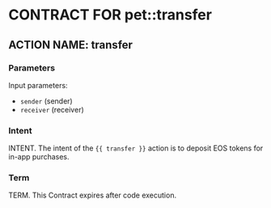 # CONTRACT FOR pet::transfer

## ACTION NAME: transfer

### Parameters
Input parameters:

* `sender` (sender)
* `receiver` (receiver)

### Intent
INTENT. The intent of the `{{ transfer }}` action is to deposit EOS tokens for in-app purchases.

### Term
TERM. This Contract expires after code execution.
